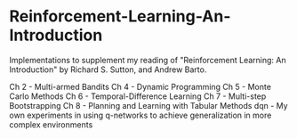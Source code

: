 # Reinforcement-Learning-An-Introduction
Implementations to supplement my reading of "Reinforcement Learning: An Introduction" by Richard S. Sutton, and Andrew Barto.

Ch 2 - Multi-armed Bandits
Ch 4 - Dynamic Programming
Ch 5 - Monte Carlo Methods
Ch 6 - Temporal-Difference Learning
Ch 7 - Multi-step Bootstrapping
Ch 8 - Planning and Learning with Tabular Methods
 dqn - My own experiments in using q-networks to achieve generalization in more complex environments

